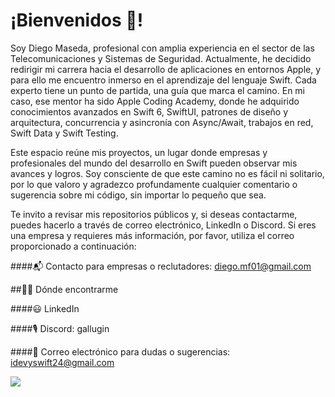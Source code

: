 # ¡Bienvenidos 👋!

Soy Diego Maseda, profesional con amplia experiencia en el sector de las Telecomunicaciones y Sistemas de Seguridad. Actualmente, he decidido redirigir mi carrera hacia el desarrollo de aplicaciones en entornos Apple, y para ello me encuentro inmerso en el aprendizaje del lenguaje Swift. Cada experto tiene un punto de partida, una guía que marca el camino. En mi caso, ese mentor ha sido Apple Coding Academy, donde he adquirido conocimientos avanzados en Swift 6, SwiftUI, patrones de diseño y arquitectura, concurrencia y asincronía con Async/Await, trabajos en red, Swift Data y Swift Testing.

Este espacio reúne mis proyectos, un lugar donde empresas y profesionales del mundo del desarrollo en Swift pueden observar mis avances y logros. Soy consciente de que este camino no es fácil ni solitario, por lo que valoro y agradezco profundamente cualquier comentario o sugerencia sobre mi código, sin importar lo pequeño que sea.

Te invito a revisar mis repositorios públicos y, si deseas contactarme, puedes hacerlo a través de correo electrónico, LinkedIn o Discord. Si eres una empresa y requieres más información, por favor, utiliza el correo proporcionado a continuación:

####📬 Contacto para empresas o reclutadores: diego.mf01@gmail.com

##👨‍💻 Dónde encontrarme

####😃 LinkedIn

####🎙️ Discord: gallugin

####🤝 Correo electrónico para dudas o sugerencias: idevyswift24@gmail.com

<img src="https://img.shields.io/badge/Codecov-F01F7A?style=for-the-badge&logo=Codecov&logoColor=white" /> 

